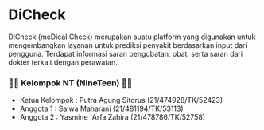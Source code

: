 # DiCheck
DiCheck (meDical Check) merupakan suatu platform yang digunakan untuk mengembangkan layanan untuk prediksi penyakit berdasarkan input dari pengguna. Terdapat informasi saran pengobatan, obat, serta saran dari dokter terkait dengan perawatan.

### 👩🏻  Kelompok NT (NineTeen)  👦🏻 
- Ketua Kelompok  : Putra Agung Sitorus (21/474928/TK/52423)
- Anggota 1       : Salwa Maharani (21/481194/TK/53113)
- Anggota 2       : Yasmine `Arfa Zahira (21/478786/TK/52758)
